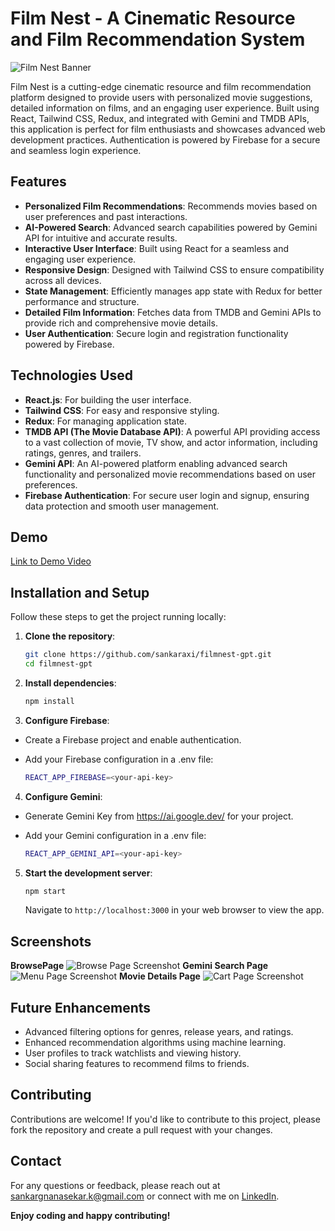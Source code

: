 # Film Nest - A Cinematic Resource and Film Recommendation System

![Film Nest Banner](https://i.ibb.co/1Q0r4b2/film-banner.jpg)

Film Nest is a cutting-edge cinematic resource and film recommendation platform designed to provide users with personalized movie suggestions, detailed information on films, and an engaging user experience. Built using React, Tailwind CSS, Redux, and integrated with Gemini and TMDB APIs, this application is perfect for film enthusiasts and showcases advanced web development practices. Authentication is powered by Firebase for a secure and seamless login experience.

## Features

- **Personalized Film Recommendations**: Recommends movies based on user preferences and past interactions.
- **AI-Powered Search**: Advanced search capabilities powered by Gemini API for intuitive and accurate results.
- **Interactive User Interface**: Built using React for a seamless and engaging user experience.
- **Responsive Design**: Designed with Tailwind CSS to ensure compatibility across all devices.
- **State Management**: Efficiently manages app state with Redux for better performance and structure.
- **Detailed Film Information**: Fetches data from TMDB and Gemini APIs to provide rich and comprehensive movie details.
- **User Authentication**: Secure login and registration functionality powered by Firebase.


## Technologies Used

- **React.js**: For building the user interface.
- **Tailwind CSS**: For easy and responsive styling.
- **Redux**: For managing application state.
- **TMDB API (The Movie Database API)**: A powerful API providing access to a vast collection of movie, TV show, and actor information, including ratings, genres, and trailers.
- **Gemini API**: An AI-powered platform enabling advanced search functionality and personalized movie recommendations based on user preferences.
- **Firebase Authentication**: For secure user login and signup, ensuring data protection and smooth user management.


## Demo

[Link to Demo Video](https://youtu.be/oVU_U6-PJVk)

## Installation and Setup

Follow these steps to get the project running locally:

1. **Clone the repository**:
   ```bash
   git clone https://github.com/sankaraxi/filmnest-gpt.git
   cd filmnest-gpt

2. **Install dependencies**:
   ```bash
   npm install
   ```

3. **Configure Firebase**:
- Create a Firebase project and enable authentication.
- Add your Firebase configuration in a .env file:

     ```bash
     REACT_APP_FIREBASE=<your-api-key>
    ```
4. **Configure Gemini**:
- Generate Gemini Key from https://ai.google.dev/ for your project.
- Add your Gemini configuration in a .env file:

    ```  bash
    REACT_APP_GEMINI_API=<your-api-key>
    ```
5. **Start the development server**:

   ```bash
   npm start
   ```


    Navigate to `http://localhost:3000` in your web browser to view the app.

## Screenshots
**BrowsePage**
![Browse Page Screenshot](https://i.ibb.co/fMbcrhv/Screenshot-101.png)
**Gemini Search Page**
![Menu Page Screenshot](https://i.ibb.co/rwH1V0V/Screenshot-102.png)
**Movie Details Page**
![Cart Page Screenshot](https://i.ibb.co/LxvcLBH/Screenshot-103.png)

## Future Enhancements
- Advanced filtering options for genres, release years, and ratings.
- Enhanced recommendation algorithms using machine learning.
- User profiles to track watchlists and viewing history.
- Social sharing features to recommend films to friends.

## Contributing

Contributions are welcome! If you'd like to contribute to this project, please fork the repository and create a pull request with your changes.

## Contact

For any questions or feedback, please reach out at [sankargnanasekar.k@gmail.com](mailto:sankargnanasekar.k@gmail.com) or connect with me on [LinkedIn](https://www.linkedin.com/in/sankargnanasekar/).

**Enjoy coding and happy contributing!**
